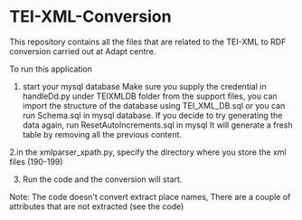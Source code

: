 # TEI-XML-Conversion
This repository contains all the files that are related to the TEI-XML to RDF conversion carried out at Adapt centre.

To run this application 
1. start your mysql database
Make sure you supply the credential in handleDd.py under TEIXMLDB folder
from the support files, you can import the structure of the database using TEI_XML_DB.sql
or you can run Schema.sql in mysql database. If you decide to try generating the data again, run ResetAutoIncrements.sql in mysql
It will generate a fresh table by removing all the previous content.

2.in the xmlparser_xpath.py, specify the directory where you store the xml files (190-199)

3. Run the code and the conversion will start.

Note:
The code doesn't convert extract place names,
There are a couple of attributes that are not extracted (see the code)



